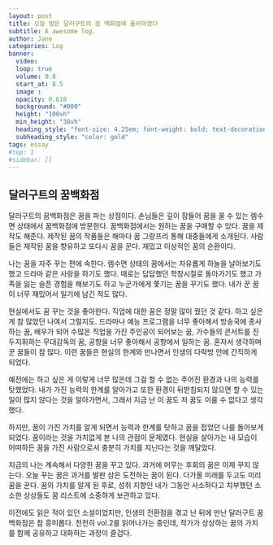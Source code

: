 ```yaml
---
layout: post
title: 오늘 밤은 달러구트의 꿈 백화점에 들러야겠다
subtitle: A awesome log.
author: Jane
categories: Log
banner:
  video: 
  loop: true
  volume: 0.8
  start_at: 8.5
  image :
  opacity: 0.618
  background: "#000"
  height: "100vh"
  min_height: "38vh"
  heading_style: "font-size: 4.25em; font-weight: bold; text-decoration: underline"
  subheading_style: "color: gold"
tags: essay
#top: 1
#sidebar: []
---
```


## 달러구트의 꿈백화점 
달러구트의 꿈백화점은 꿈을 파는 상점이다. 손님들은 깊이 잠들어 꿈을 꿀 수 있는 렘수면 상태에서 꿈백화점에 방문한다. 꿈백화점에서는 원하는 꿈을 구매할 수 있다. 꿈을 제작도 해준다. 제작된 꿈의 작품들은 해마다 꿈 그랑프리 통해 대중들에게 소개된다. 사람들은 제작된 꿈을 향유하고 또다시 꿈을 꾼다. 재밌고 이상적인 꿈의 순환이다. 

나는 꿈을 자주 꾸는 편에 속한다. 렘수면 상태의 꿈에서는 자유롭게 하늘을 날아보기도 했고 드라마 같은 사랑을 하기도 했다. 때로는 답답했던 학창시절로 돌아가기도 했고 가족을 잃는 슬픈 경험을 해보기도 하고 누군가에게 쫓기는 꿈을 꾸기도 했다. 내가 꾼 꿈이 너무 재밌어서 일기에 남긴 적도 많다. 

현실에서도 꿈 꾸는 것을 좋아한다. 직업에 대한 꿈은 정말 많이 꿨던 것 같다. 하고 싶은 게 참 많았던 나여서 그럴지도. 드라마나 예능 프로그램을 너무 좋아해서 방송국에 종사하는 꿈, 배우가 되어 수많은 직업을 가진 주인공이 되어보는 꿈, 가수들의 콘서트를 진두지휘하는 무대감독의 꿈, 공항을 너무 좋아해서 공항에서 일하는 꿈. 혼자서 생각하며 꾼 꿈들이 참 많다. 이런 꿈들은 현실의 한계와 만나면서 인생의 다락방 안에 간직하게 되었다. 

예전에는 하고 싶은 게 이렇게 너무 많은데 그걸 할 수 없는 주어진 환경과 나의 능력를 탓했었다. 내가 가진 능력의 한계를 알아가고 또한 환경이 뒤받침되지 않으면 할 수 있는 일이 많지 않다는 것을 알아가면서, 그래서 지금 난 이 꿈도 저 꿈도 이룰 수 없다고 생각했다. 

하지만, 꿈이 가진 가치를 알게 되면서 능력과 한계를 탓하고 꿈을 접었던 나를 돌아보게 되었다. 꿈이라는 것을 가치없게 본 나의 관점이 문제였다. 현실을 살아가는 내 모습이 어떠하든 꿈을 가진 사람으로서 충분히 가치를 지닌다는 것을 깨달았다. 

지금의 나는 계속해서 다양한 꿈을 꾸고 있다. 과거에 머무는 후회의 꿈은 이제 꾸지 않는다. 오늘 꾸는 꿈은 과거를 발판 삼은 도전하는 꿈이 된다. 다가올 미래를 두고도 미리 꿈을 꾼다. 꿈의 가치를 알게 된 후로, 성취 지향인 내가 그동안 사소하다고 치부했던 소소한 상상들도 꿈 리스트에 소중하게 보관하고 있다. 

이전에도 읽은 적이 있던 소설이었지만, 인생의 전환점을 겪고 난 뒤에 만난 달러구트 꿈 백화점은 참 흥미롭다. 천천히 vol.2를 읽어나가는 중인데, 작가가 상상하는 꿈의 가치를 함께 공유하고 대화하는 과정이 즐겁다. 




